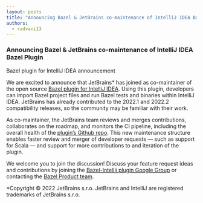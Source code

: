 ```yaml
---
layout: posts
title: "Announcing Bazel & JetBrains co-maintenance of IntelliJ IDEA Bazel Plugin"
authors:
  - radvani13
---
```


### **Announcing Bazel & JetBrains co-maintenance of IntelliJ IDEA Bazel Plugin**

Bazel plugin for IntelliJ IDEA announcement

We are excited to announce that JetBrains* has joined as co-maintainer of the open source [Bazel plugin for IntelliJ IDEA](https://ij.bazel.build/). Using this plugin, developers can import Bazel project files and run Bazel tests and binaries within IntelliJ IDEA. JetBrains has already contributed to the 2022.1 and 2022.2 compatibility releases, so the community may be familiar with their work.

  
As co-maintainer, the JetBrains team reviews and merges contributions, collaborates on the roadmap, and monitors the CI pipeline, including the overall health of the [plugin’s Github repo](https://github.com/bazelbuild/intellij). This new maintenance structure enables faster review and merger of developer requests — such as support for Scala — and support for more contributions to and iteration of the plugin.

 We welcome you to join the discussion! Discuss your feature request ideas and contributions by joining the [Bazel-Intellij plugin Google Group](https://groups.google.com/g/intellij-bazel-plugin) or contacting the [Bazel Product team](mailto:[bazel-discuss@googlegroups.com]).

  
*Copyright © 2022 JetBrains s.r.o. JetBrains and IntelliJ are registered trademarks of JetBrains s.r.o.
